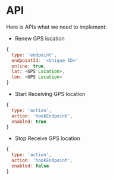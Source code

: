 # API

Here is APIs what we need to implement:

* Renew GPS location
```js
{
  type: 'endpoint',
  endpointId: '<Unique ID>'
  online: true,
  lat: <GPS Location>,
  lon: <GPS Location>
}
```
* Start Receiving GPS location
```js
{
  type: 'action',
  action: 'hookEndpoint',
  enabled: true
}
```
* Stop Receive GPS location
```js
{
  type: 'action',
  action: 'hookEndpoint',
  enabled: false
}
```

